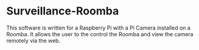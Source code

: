 # Surveillance-Roomba
This software is written for a Raspberry Pi with a Pi Camera installed on a Roomba. It allows the user to the control the Roomba and view the camera remotely via the web.
